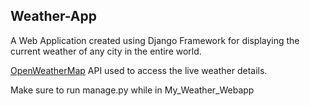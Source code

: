 ## Weather-App 

A Web Application created using Django Framework for displaying the current weather of any city in the entire world.

[OpenWeatherMap](https://openweathermap.org) API used to access the live weather details.

Make sure to run manage.py while in My_Weather_Webapp
